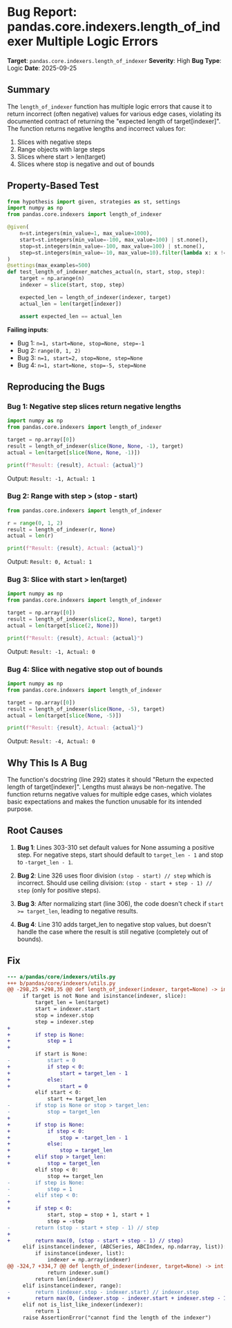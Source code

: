 # Bug Report: pandas.core.indexers.length_of_indexer Multiple Logic Errors

**Target**: `pandas.core.indexers.length_of_indexer`
**Severity**: High
**Bug Type**: Logic
**Date**: 2025-09-25

## Summary

The `length_of_indexer` function has multiple logic errors that cause it to return incorrect (often negative) values for various edge cases, violating its documented contract of returning the "expected length of target[indexer]". The function returns negative lengths and incorrect values for:
1. Slices with negative steps
2. Range objects with large steps
3. Slices where start > len(target)
4. Slices where stop is negative and out of bounds

## Property-Based Test

```python
from hypothesis import given, strategies as st, settings
import numpy as np
from pandas.core.indexers import length_of_indexer

@given(
    n=st.integers(min_value=1, max_value=1000),
    start=st.integers(min_value=-100, max_value=100) | st.none(),
    stop=st.integers(min_value=-100, max_value=100) | st.none(),
    step=st.integers(min_value=-10, max_value=10).filter(lambda x: x != 0) | st.none(),
)
@settings(max_examples=500)
def test_length_of_indexer_matches_actual(n, start, stop, step):
    target = np.arange(n)
    indexer = slice(start, stop, step)

    expected_len = length_of_indexer(indexer, target)
    actual_len = len(target[indexer])

    assert expected_len == actual_len
```

**Failing inputs**:
- Bug 1: `n=1, start=None, stop=None, step=-1`
- Bug 2: `range(0, 1, 2)`
- Bug 3: `n=1, start=2, stop=None, step=None`
- Bug 4: `n=1, start=None, stop=-5, step=None`

## Reproducing the Bugs

### Bug 1: Negative step slices return negative lengths

```python
import numpy as np
from pandas.core.indexers import length_of_indexer

target = np.array([0])
result = length_of_indexer(slice(None, None, -1), target)
actual = len(target[slice(None, None, -1)])

print(f"Result: {result}, Actual: {actual}")
```

Output: `Result: -1, Actual: 1`

### Bug 2: Range with step > (stop - start)

```python
from pandas.core.indexers import length_of_indexer

r = range(0, 1, 2)
result = length_of_indexer(r, None)
actual = len(r)

print(f"Result: {result}, Actual: {actual}")
```

Output: `Result: 0, Actual: 1`

### Bug 3: Slice with start > len(target)

```python
import numpy as np
from pandas.core.indexers import length_of_indexer

target = np.array([0])
result = length_of_indexer(slice(2, None), target)
actual = len(target[slice(2, None)])

print(f"Result: {result}, Actual: {actual}")
```

Output: `Result: -1, Actual: 0`

### Bug 4: Slice with negative stop out of bounds

```python
import numpy as np
from pandas.core.indexers import length_of_indexer

target = np.array([0])
result = length_of_indexer(slice(None, -5), target)
actual = len(target[slice(None, -5)])

print(f"Result: {result}, Actual: {actual}")
```

Output: `Result: -4, Actual: 0`

## Why This Is A Bug

The function's docstring (line 292) states it should "Return the expected length of target[indexer]". Lengths must always be non-negative. The function returns negative values for multiple edge cases, which violates basic expectations and makes the function unusable for its intended purpose.

## Root Causes

1. **Bug 1**: Lines 303-310 set default values for None assuming a positive step. For negative steps, start should default to `target_len - 1` and stop to `-target_len - 1`.

2. **Bug 2**: Line 326 uses floor division `(stop - start) // step` which is incorrect. Should use ceiling division: `(stop - start + step - 1) // step` (only for positive steps).

3. **Bug 3**: After normalizing start (line 306), the code doesn't check if `start >= target_len`, leading to negative results.

4. **Bug 4**: Line 310 adds target_len to negative stop values, but doesn't handle the case where the result is still negative (completely out of bounds).

## Fix

```diff
--- a/pandas/core/indexers/utils.py
+++ b/pandas/core/indexers/utils.py
@@ -298,25 +298,35 @@ def length_of_indexer(indexer, target=None) -> int:
     if target is not None and isinstance(indexer, slice):
         target_len = len(target)
         start = indexer.start
         stop = indexer.stop
         step = indexer.step
+
+        if step is None:
+            step = 1
+
         if start is None:
-            start = 0
+            if step < 0:
+                start = target_len - 1
+            else:
+                start = 0
         elif start < 0:
             start += target_len
-        if stop is None or stop > target_len:
-            stop = target_len
+
+        if stop is None:
+            if step < 0:
+                stop = -target_len - 1
+            else:
+                stop = target_len
+        elif stop > target_len:
+            stop = target_len
         elif stop < 0:
             stop += target_len
-        if step is None:
-            step = 1
-        elif step < 0:
+
+        if step < 0:
             start, stop = stop + 1, start + 1
             step = -step
-        return (stop - start + step - 1) // step
+
+        return max(0, (stop - start + step - 1) // step)
     elif isinstance(indexer, (ABCSeries, ABCIndex, np.ndarray, list)):
         if isinstance(indexer, list):
             indexer = np.array(indexer)
@@ -324,7 +334,7 @@ def length_of_indexer(indexer, target=None) -> int:
             return indexer.sum()
         return len(indexer)
     elif isinstance(indexer, range):
-        return (indexer.stop - indexer.start) // indexer.step
+        return max(0, (indexer.stop - indexer.start + indexer.step - 1) // indexer.step)
     elif not is_list_like_indexer(indexer):
         return 1
     raise AssertionError("cannot find the length of the indexer")
```